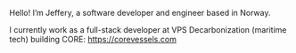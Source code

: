 Hello! I’m Jeffery, a software developer and engineer based in Norway.

I currently work as a full-stack developer at VPS Decarbonization (maritime tech) building CORE: https://corevessels.com

